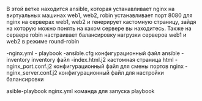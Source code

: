 В этой ветке находится ansible, которая устанавливает nginx на виртуальных машинах web1, web2, robin
устанавливает порт 8080 для nginx на серверах web1, web2 и генерирует кастомную страницу, зайдя на которую можно понять на каком сервере вы находитесь. Также на сервере robin настраивает балансировку нагрузки серверов web1 и web2 в режиме round-robin

-nginx.yml - playbook
-ansible.cfg  конфигурационный файл ansible
-inventory    inventory файл
-index.html.j2  кастомная страница html
-nginx_port.conf.j2  конфигурационный файл для смены портов nginx
-nginx_server.conf.j2  конфигурационный файл для настройки балансировки 


asible-playbook nginx.yml команда для запуска  playbook
